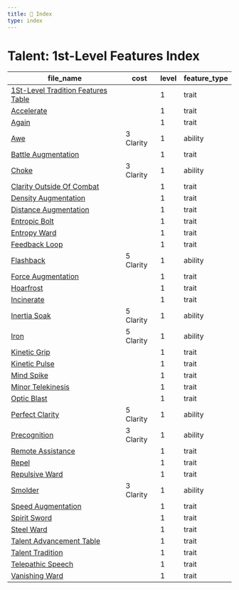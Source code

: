 ```yaml
---
title: 📑 Index
type: index
---
```


# Talent: 1st-Level Features Index

| file_name                                                                         | cost      | level | feature_type |
| --------------------------------------------------------------------------------- | --------- | ----- | ------------ |
| [1St-Level Tradition Features Table](../1St-Level%20Tradition%20Features%20Table) |           | 1     | trait        |
| [Accelerate](../Accelerate)                                                       |           | 1     | trait        |
| [Again](../Again)                                                                 |           | 1     | trait        |
| [Awe](../Awe)                                                                     | 3 Clarity | 1     | ability      |
| [Battle Augmentation](../Battle%20Augmentation)                                   |           | 1     | trait        |
| [Choke](../Choke)                                                                 | 3 Clarity | 1     | ability      |
| [Clarity Outside Of Combat](../Clarity%20Outside%20Of%20Combat)                   |           | 1     | trait        |
| [Density Augmentation](../Density%20Augmentation)                                 |           | 1     | trait        |
| [Distance Augmentation](../Distance%20Augmentation)                               |           | 1     | trait        |
| [Entropic Bolt](../Entropic%20Bolt)                                               |           | 1     | trait        |
| [Entropy Ward](../Entropy%20Ward)                                                 |           | 1     | trait        |
| [Feedback Loop](../Feedback%20Loop)                                               |           | 1     | trait        |
| [Flashback](../Flashback)                                                         | 5 Clarity | 1     | ability      |
| [Force Augmentation](../Force%20Augmentation)                                     |           | 1     | trait        |
| [Hoarfrost](../Hoarfrost)                                                         |           | 1     | trait        |
| [Incinerate](../Incinerate)                                                       |           | 1     | trait        |
| [Inertia Soak](../Inertia%20Soak)                                                 | 5 Clarity | 1     | ability      |
| [Iron](../Iron)                                                                   | 5 Clarity | 1     | ability      |
| [Kinetic Grip](../Kinetic%20Grip)                                                 |           | 1     | trait        |
| [Kinetic Pulse](../Kinetic%20Pulse)                                               |           | 1     | trait        |
| [Mind Spike](../Mind%20Spike)                                                     |           | 1     | trait        |
| [Minor Telekinesis](../Minor%20Telekinesis)                                       |           | 1     | trait        |
| [Optic Blast](../Optic%20Blast)                                                   |           | 1     | trait        |
| [Perfect Clarity](../Perfect%20Clarity)                                           | 5 Clarity | 1     | ability      |
| [Precognition](../Precognition)                                                   | 3 Clarity | 1     | ability      |
| [Remote Assistance](../Remote%20Assistance)                                       |           | 1     | trait        |
| [Repel](../Repel)                                                                 |           | 1     | trait        |
| [Repulsive Ward](../Repulsive%20Ward)                                             |           | 1     | trait        |
| [Smolder](../Smolder)                                                             | 3 Clarity | 1     | ability      |
| [Speed Augmentation](../Speed%20Augmentation)                                     |           | 1     | trait        |
| [Spirit Sword](../Spirit%20Sword)                                                 |           | 1     | trait        |
| [Steel Ward](../Steel%20Ward)                                                     |           | 1     | trait        |
| [Talent Advancement Table](../Talent%20Advancement%20Table)                       |           | 1     | trait        |
| [Talent Tradition](../Talent%20Tradition)                                         |           | 1     | trait        |
| [Telepathic Speech](../Telepathic%20Speech)                                       |           | 1     | trait        |
| [Vanishing Ward](../Vanishing%20Ward)                                             |           | 1     | trait        |
